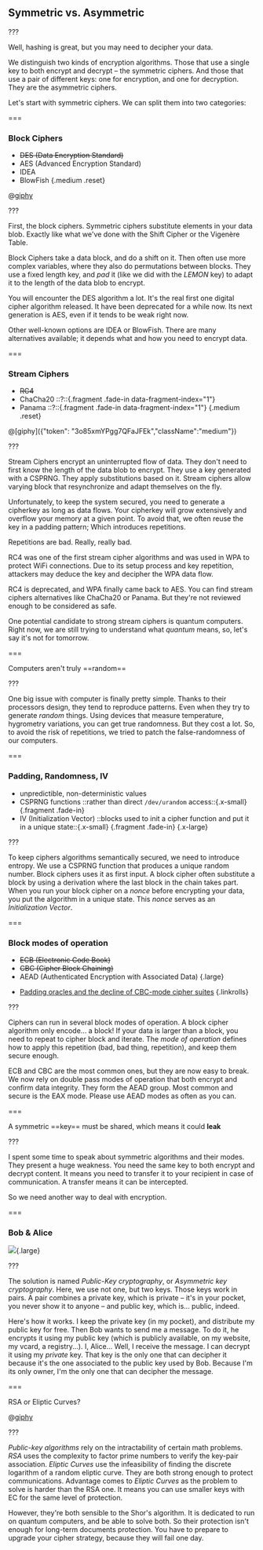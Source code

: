 <!--{section^1: data-breadcrumb="Symmetric And Asymmetric"}-->

<!--{.interleaf data-background-image="/img/unsplash/57353.jpg"}-->
<!-- Photo by drmakete lab on Unsplash -->

## Symmetric vs. Asymmetric

???

Well, hashing is great, but you may need to decipher your data.

We distinguish two kinds of encryption algorithms. Those that use a single key to both encrypt and decrypt – the symmetric ciphers. And those that use a pair of different keys: one for encryption, and one for decryption. They are the asymmetric ciphers.

Let's start with symmetric ciphers. We can split them into two categories:

===

### Block Ciphers

- ~~DES (Data Encryption Standard)~~
- AES (Advanced Encryption Standard)
- IDEA
- BlowFish
{.medium .reset}

@[giphy]({"token":"PGDgYYGVDk8Qo","className":"small"})

???

First, the block ciphers. Symmetric ciphers substitute elements in your data blob. Exactly like what we've done with the Shift Cipher or the Vigenère Table.

Block Ciphers take a data block, and do a shift on it. Then often use more complex variables, where they also do permutations between blocks. They use a fixed length key, and _pad_ it (like we did with the _LEMON_ key) to adapt it to the length of the data blob to encrypt.

You will encounter the DES algorithm a lot. It's the real first one digital cipher algorithm released. It have been deprecated for a while now. Its next generation is AES, even if it tends to be weak right now.

Other well-known options are IDEA or BlowFish. There are many alternatives available; it depends what and how you need to encrypt data.

===

### Stream Ciphers

- ~~RC4~~
- ChaCha20 ::?::{.fragment .fade-in data-fragment-index="1"}
- Panama ::?::{.fragment .fade-in data-fragment-index="1"}
{.medium .reset}

@[giphy]({"token": "3o85xmYPgg7QFaJFEk","className":"medium"})

???

Stream Ciphers encrypt an uninterrupted flow of data. They don't need to first know the length of the data blob to encrypt. They use a key generated with a CSPRNG. They apply substitutions based on it. Stream ciphers allow varying block that resynchronize and adapt themselves on the fly.

Unfortunately, to keep the system secured, you need to generate a cipherkey as long as data flows. Your cipherkey will grow extensively and overflow your memory at a given point. To avoid that, we often reuse the key in a padding pattern; Which introduces repetitions.

Repetitions are bad. Really, really bad.

RC4 was one of the first stream cipher algorithms and was used in WPA to protect WiFi connections. Due to its setup process and key repetition, attackers may deduce the key and decipher the WPA data flow.

RC4 is deprecated, and WPA finally came back to AES. You can find stream ciphers alternatives like ChaCha20 or Panama. But they're not reviewed enough to be considered as safe.

One potential candidate to strong stream ciphers is quantum computers. Right now, we are still trying to understand what _quantum_ means, so, let's say it's not for tomorrow.

===

Computers aren't
truly ==random==
<!--{p:.punchline}-->

???

One big issue with computer is finally pretty simple. Thanks to their processors design, they tend to reproduce patterns. Even when they try to generate _random_ things. Using devices that measure temperature, hygrometry variations, you can get true randomness. But they cost a lot. So, to avoid the risk of repetitions, we tried to patch the false-randomness of our computers.

===

### Padding, Randomness, IV

- unpredictible, non-deterministic values
- CSPRNG functions ::rather than direct `/dev/urandom` access::{.x-small} {.fragment .fade-in}
- IV (Initialization Vector) ::blocks used to init a cipher function and put it in a unique state::{.x-small} {.fragment .fade-in}
{.x-large}

???

To keep ciphers algorithms semantically secured, we need to introduce entropy. We use a CSPRNG function that produces a unique random number. Block ciphers uses it as first input. A block cipher often substitute a block by using a derivation where the last block in the chain takes part. When you run your block cipher on a _nonce_ before encrypting your data, you put the algorithm in a unique state. This _nonce_ serves as an _Initialization Vector_.

===

### Block modes of operation

- ~~ECB (Electronic Code Book)~~
- ~~CBC (Cipher Block Chaining)~~
- AEAD (Authenticated Encryption with Associated Data)
{.large}

<!-- -->

- [Padding oracles and the decline of CBC-mode cipher suites][5.1]
{.linkrolls}


[5.1]: https://blog.cloudflare.com/padding-oracles-and-the-decline-of-cbc-mode-ciphersuites/

???

Ciphers can run in several block modes of operation. A block cipher algorithm only encode... a block! If your data is larger than a block, you need to repeat to cipher block and iterate. The _mode of operation_ defines how to apply this repetition (bad, bad thing, repetition), and keep them secure enough.

ECB and CBC are the most common ones, but they are now easy to break. We now rely on double pass modes of operation that both encrypt and confirm data integrity. They form the AEAD group. Most common and secure is the EAX mode. Please use AEAD modes as often as you can.

===

A symmetric ==key==
must be shared,
which means it could **leak**
<!--{p:.punchline}-->

???

I spent some time to speak about symmetric algorithms and their modes. They present a huge weakness. You need the same key to both encrypt and decrypt content. It means you need to transfer it to your recipient in case of communication. A transfer means it can be intercepted.

So we need another way to deal with encryption.

===

### Bob & Alice

<!-- SVG Anim: RSA -->

![](../img/asymmetric-encryption.png){.large}

???

The solution is named _Public-Key cryptography_, or _Asymmetric key cryptography_. Here, we use not one, but two keys. Those keys work in pairs. A pair combines a private key, which is private – it's in your pocket, you never show it to anyone – and public key, which is... public, indeed.

Here's how it works. I keep the private key (in my pocket), and distribute my public key for free. Then Bob wants to send me a message. To do it, he encrypts it using my public key (which is publicly available, on my website, my vcard, a registry...). I, Alice... Well, I receive the message. I can decrypt it using my _private_ key. That key is the only one that can decipher it because it's the one associated to the public key used by Bob. Because I'm its only owner, I'm the only one that can decipher the message.

===

RSA or Eliptic Curves?

@[giphy]({"token":"OrR9ATtSDmd8s","className":"large"})

???

_Public-key algorithms_ rely on the intractability of certain math problems. _RSA_ uses the complexity to factor prime numbers to verify the key-pair association. _Eliptic Curves_ use the infeasibility of finding the discrete logarithm of a random eliptic curve. They are both strong enough to protect communications. Advantage comes to _Eliptic Curves_ as the problem to solve is harder than the RSA one. It means you can use smaller keys with EC for the same level of protection.

However, they're both sensible to the Shor's algorithm. It is dedicated to run on quantum computers, and be able to solve both. So their protection isn't enough for long-term documents protection. You have to prepare to upgrade your cipher strategy, because they will fail one day.
